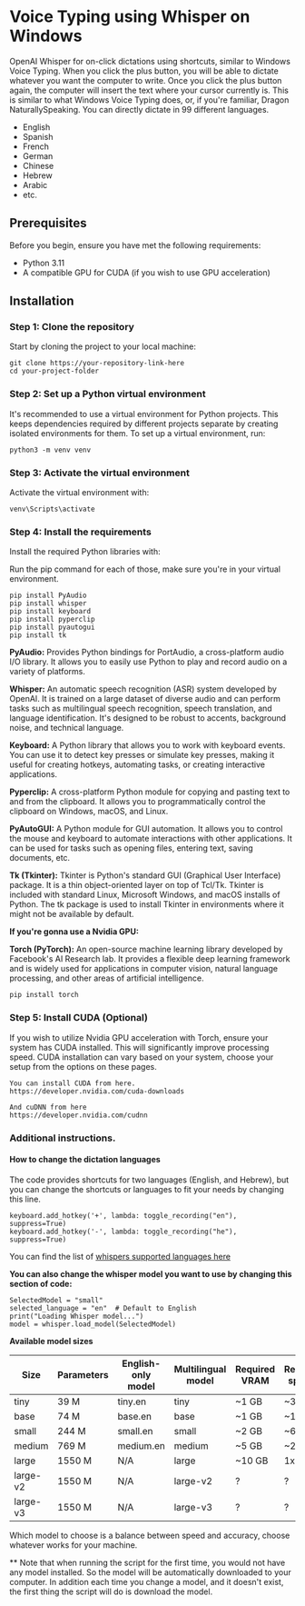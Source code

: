 # Voice Typing using Whisper on Windows

OpenAI Whisper for on-click dictations using shortcuts, similar to Windows Voice Typing. When you click the plus button, you will be able to dictate whatever you want the computer to write. Once you click the plus button again, the computer will insert the text where your cursor currently is. This is similar to what Windows Voice Typing does, or, if you're familiar, Dragon NaturallySpeaking. You can directly dictate in 99 different languages.

- English
- Spanish
- French
- German
- Chinese
- Hebrew
- Arabic
- etc.

## Prerequisites

Before you begin, ensure you have met the following requirements:
- Python 3.11
- A compatible GPU for CUDA (if you wish to use GPU acceleration)

## Installation

### Step 1: Clone the repository

Start by cloning the project to your local machine:

```
git clone https://your-repository-link-here
cd your-project-folder
```
### Step 2: Set up a Python virtual environment
It's recommended to use a virtual environment for Python projects. This keeps dependencies required by different projects separate by creating isolated environments for them. To set up a virtual environment, run:

```
python3 -m venv venv
```

### Step 3: Activate the virtual environment
Activate the virtual environment with:

```
venv\Scripts\activate
```

### Step 4: Install the requirements
Install the required Python libraries with:

Run the pip command for each of those, make sure you're in your virtual environment.

```
pip install PyAudio
pip install whisper
pip install keyboard
pip install pyperclip
pip install pyautogui
pip install tk
```

**PyAudio:** Provides Python bindings for PortAudio, a cross-platform audio I/O library. It allows you to easily use Python to play and record audio on a variety of platforms.

**Whisper:** An automatic speech recognition (ASR) system developed by OpenAI. It is trained on a large dataset of diverse audio and can perform tasks such as multilingual speech recognition, speech translation, and language identification. It's designed to be robust to accents, background noise, and technical language.

**Keyboard:** A Python library that allows you to work with keyboard events. You can use it to detect key presses or simulate key presses, making it useful for creating hotkeys, automating tasks, or creating interactive applications.

**Pyperclip:** A cross-platform Python module for copying and pasting text to and from the clipboard. It allows you to programmatically control the clipboard on Windows, macOS, and Linux.

**PyAutoGUI:** A Python module for GUI automation. It allows you to control the mouse and keyboard to automate interactions with other applications. It can be used for tasks such as opening files, entering text, saving documents, etc.

**Tk (Tkinter):** Tkinter is Python's standard GUI (Graphical User Interface) package. It is a thin object-oriented layer on top of Tcl/Tk. Tkinter is included with standard Linux, Microsoft Windows, and macOS installs of Python. The tk package is used to install Tkinter in environments where it might not be available by default.

**If you're gonna use a Nvidia GPU:**  

**Torch (PyTorch):** An open-source machine learning library developed by Facebook's AI Research lab. It provides a flexible deep learning framework and is widely used for applications in computer vision, natural language processing, and other areas of artificial intelligence.

```
pip install torch
```


### Step 5: Install CUDA (Optional)
If you wish to utilize Nvidia GPU acceleration with Torch, ensure your system has CUDA installed. This will significantly improve processing speed. CUDA installation can vary based on your system, choose your setup from the options on these pages.

```
You can install CUDA from here.
https://developer.nvidia.com/cuda-downloads

And cuDNN from here
https://developer.nvidia.com/cudnn
```

###  Additional instructions.

#### How to change the dictation languages

The code provides shortcuts for two languages (English, and Hebrew), but you can change the shortcuts or languages to fit your needs by changing this line.

```
keyboard.add_hotkey('+', lambda: toggle_recording("en"), suppress=True)
keyboard.add_hotkey('-', lambda: toggle_recording("he"), suppress=True)
```

You can find the list of [whispers supported languages here](https://github.com/openai/whisper/blob/main/whisper/tokenizer.py)

**You can also change the whisper model you want to use by changing this section of code:**

```
SelectedModel = "small"
selected_language = "en"  # Default to English
print("Loading Whisper model...")
model = whisper.load_model(SelectedModel)
```

 **Available model sizes**


| Size      | Parameters | English-only model | Multilingual model | Required VRAM | Relative speed |
|-----------|------------|--------------------|--------------------|---------------|----------------|
| tiny      | 39 M       | tiny.en            | tiny               | ~1 GB         | ~32x           |
| base      | 74 M       | base.en            | base               | ~1 GB         | ~16x           |
| small     | 244 M      | small.en           | small              | ~2 GB         | ~6x            |
| medium    | 769 M      | medium.en          | medium             | ~5 GB         | ~2x            |
| large     | 1550 M     | N/A                | large              | ~10 GB        | 1x             |
| large-v2  | 1550 M     | N/A                | large-v2           | ?             | ?              |
| large-v3  | 1550 M     | N/A                | large-v3           | ?             | ?              |


Which model to choose is a balance between speed and accuracy, choose whatever works for your machine.

** Note that when running the script for the first time, you would not have any model installed. So the model will be automatically downloaded to your computer. In addition each time you change a model, and it doesn't exist, the first thing the script will do is download the model.

